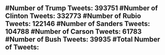#Number of Trump Tweets: 393751
#Number of Clinton Tweets: 332773
#Number of Rubio Tweets: 122146
#Number of Sanders Tweets: 104788
#Number of Carson Tweets: 61783
#Number of Bush Tweets: 39935
#Total Number of Tweets:  
---
